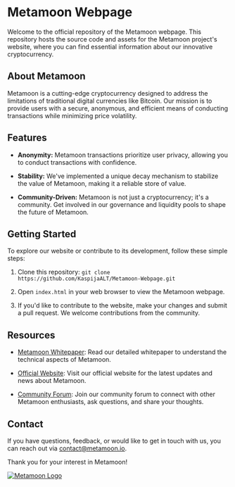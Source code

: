 # Metamoon Webpage

Welcome to the official repository of the Metamoon webpage. This repository hosts the source code and assets for the Metamoon project's website, where you can find essential information about our innovative cryptocurrency.

## About Metamoon

Metamoon is a cutting-edge cryptocurrency designed to address the limitations of traditional digital currencies like Bitcoin. Our mission is to provide users with a secure, anonymous, and efficient means of conducting transactions while minimizing price volatility.

## Features

- **Anonymity:** Metamoon transactions prioritize user privacy, allowing you to conduct transactions with confidence.

- **Stability:** We've implemented a unique decay mechanism to stabilize the value of Metamoon, making it a reliable store of value.

- **Community-Driven:** Metamoon is not just a cryptocurrency; it's a community. Get involved in our governance and liquidity pools to shape the future of Metamoon.

## Getting Started

To explore our website or contribute to its development, follow these simple steps:

1. Clone this repository: `git clone https://github.com/KaspijaALT/Metamoon-Webpage.git`

2. Open `index.html` in your web browser to view the Metamoon webpage.

3. If you'd like to contribute to the website, make your changes and submit a pull request. We welcome contributions from the community.

## Resources

- [Metamoon Whitepaper](https://metamoon.io/whitepaper): Read our detailed whitepaper to understand the technical aspects of Metamoon.

- [Official Website](https://metamoon.io): Visit our official website for the latest updates and news about Metamoon.

- [Community Forum](https://forum.metamoon.io): Join our community forum to connect with other Metamoon enthusiasts, ask questions, and share your thoughts.

## Contact

If you have questions, feedback, or would like to get in touch with us, you can reach out via [contact@metamoon.io](mailto:contact@metamoon.io).

Thank you for your interest in Metamoon!

[![Metamoon Logo](metamoon-logo.png)](https://metamoon.io)
